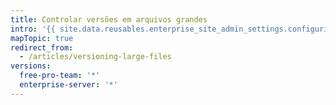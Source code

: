 ```yaml
---
title: Controlar versões em arquivos grandes
intro: '{{ site.data.reusables.enterprise_site_admin_settings.configuring-large-file-storage-short-description }}'
mapTopic: true
redirect_from:
  - /articles/versioning-large-files
versions:
  free-pro-team: '*'
  enterprise-server: '*'
---
```


